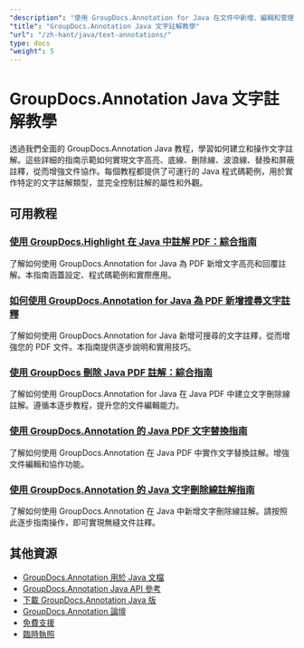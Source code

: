 ```yaml
---
"description": "使用 GroupDocs.Annotation for Java 在文件中新增、編輯和管理文字註解的逐步教學。"
"title": "GroupDocs.Annotation Java 文字註解教學"
"url": "/zh-hant/java/text-annotations/"
type: docs
"weight": 5
---
```


# GroupDocs.Annotation Java 文字註解教學

透過我們全面的 GroupDocs.Annotation Java 教程，學習如何建立和操作文字註解。這些詳細的指南示範如何實現文字高亮、底線、刪除線、波浪線、替換和屏蔽註釋，從而增強文件協作。每個教程都提供了可運行的 Java 程式碼範例，用於實作特定的文字註解類型，並完全控制註解的屬性和外觀。

## 可用教程

### [使用 GroupDocs.Highlight 在 Java 中註解 PDF：綜合指南](./annotate-pdfs-groupdocs-highlight-java/)
了解如何使用 GroupDocs.Annotation for Java 為 PDF 新增文字高亮和回覆註解。本指南涵蓋設定、程式碼範例和實際應用。

### [如何使用 GroupDocs.Annotation for Java 為 PDF 新增搜尋文字註釋](./add-search-text-annotations-pdf-groupdocs-java/)
了解如何使用 GroupDocs.Annotation for Java 新增可搜尋的文字註釋，從而增強您的 PDF 文件。本指南提供逐步說明和實用技巧。

### [使用 GroupDocs 刪除 Java PDF 註解：綜合指南](./java-pdf-strikeout-annotations-groupdocs/)
了解如何使用 GroupDocs.Annotation for Java 在 Java PDF 中建立文字刪除線註解。遵循本逐步教程，提升您的文件編輯能力。

### [使用 GroupDocs.Annotation 的 Java PDF 文字替換指南](./java-pdf-text-replacement-groupdocs-annotation/)
了解如何使用 GroupDocs.Annotation 在 Java PDF 中實作文字替換註解。增強文件編輯和協作功能。

### [使用 GroupDocs.Annotation 的 Java 文字刪除線註解指南](./java-text-strikeout-annotation-groupdocs/)
了解如何使用 GroupDocs.Annotation 在 Java 中新增文字刪除線註解。請按照此逐步指南操作，即可實現無縫文件註釋。

## 其他資源

- [GroupDocs.Annotation 用於 Java 文檔](https://docs.groupdocs.com/annotation/java/)
- [GroupDocs.Annotation Java API 參考](https://reference.groupdocs.com/annotation/java/)
- [下載 GroupDocs.Annotation Java 版](https://releases.groupdocs.com/annotation/java/)
- [GroupDocs.Annotation 論壇](https://forum.groupdocs.com/c/annotation)
- [免費支援](https://forum.groupdocs.com/)
- [臨時執照](https://purchase.groupdocs.com/temporary-license/)